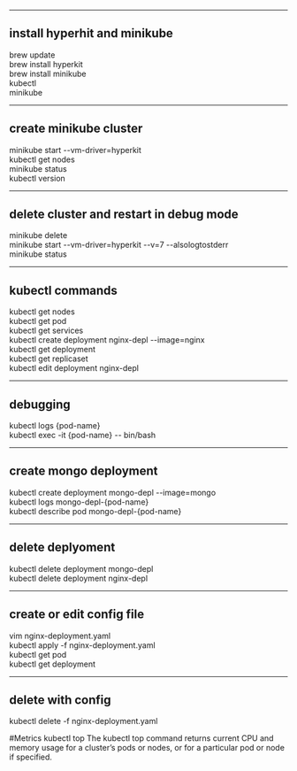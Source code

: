 ***
install hyperhit and minikube
---
brew update
<br>
brew install hyperkit
<br>
brew install minikube
<br>
kubectl
<br>
minikube
<br>

***

create minikube cluster
---
minikube start --vm-driver=hyperkit
<br>
kubectl get nodes
<br>
minikube status
<br>
kubectl version
<br>

***

delete cluster and restart in debug mode
---
minikube delete
<br>
minikube start --vm-driver=hyperkit --v=7 --alsologtostderr
<br>
minikube status
<br>

***
kubectl commands
---
kubectl get nodes
<br>
kubectl get pod
<br>
kubectl get services
<br>
kubectl create deployment nginx-depl --image=nginx
<br>
kubectl get deployment
<br>
kubectl get replicaset
<br>
kubectl edit deployment nginx-depl
<br>

***
debugging
---
kubectl logs {pod-name}
<br>
kubectl exec -it {pod-name} -- bin/bash
<br>

***
create mongo deployment
---
kubectl create deployment mongo-depl --image=mongo
<br>
kubectl logs mongo-depl-{pod-name}
<br>
kubectl describe pod mongo-depl-{pod-name}
<br>

***
delete deplyoment
---
kubectl delete deployment mongo-depl
<br>
kubectl delete deployment nginx-depl
<br>


***
create or edit config file
---
vim nginx-deployment.yaml
<br>
kubectl apply -f nginx-deployment.yaml
<br>
kubectl get pod
<br>
kubectl get deployment
<br>

***
delete with config
---
kubectl delete -f nginx-deployment.yaml
<br>


#Metrics
kubectl top The kubectl top command returns current CPU and memory usage for a cluster’s pods or nodes, or for a particular pod or node if specified.
